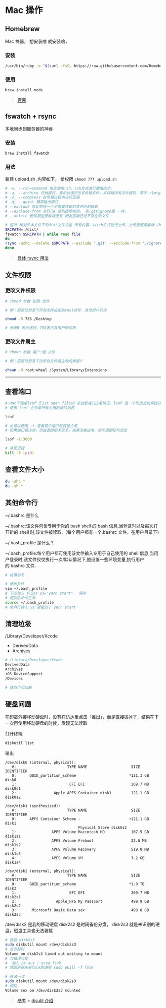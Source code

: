 # Mac 操作

## Homebrew

Mac 神器， 想安装啥 就安装啥，

### 安装

```bash
/usr/bin/ruby -e "$(curl -fsSL https://raw.githubusercontent.com/Homebrew/install/master/install)"
```

### 使用

```bash
brew install node
```

> [官网](https://brew.sh)

## fswatch + rsync

本地同步到服务器的神器

### 安装

```bash
brew install fswatch
```

### 用法

新建 upload.sh ,内容如下， 给权限 `chmod 777 upload.sh`

```bash
# -e, --rsh=command 指定使用rsh、ssh方式进行数据同步。
# -a, --archive 归档模式，表示以递归方式传输文件，并保持所有文件属性，等于-rlptgoD
# -z, --compress 在传输过程中进行压缩
# -q, --quiet 精简输出模式
# --exclude 指定排除一个不需要传输的文件匹配模式
# --exclude-from 从file 读取排除规则， 和.gitignore里 一样，
# --delete 删除那些接收端还有 而发送端已经不存在的文件

# 监听 相对于本文件下的dist文件夹里 所有内容，以ssh方式进行上传，上传至服务器端 /home/wwwroot/test  文件夹下，
SRCPATH=./dist/
fswatch $SRCPATH | while read file
do
rsync -azhq --delete $SRCPATH --exclude '.git' --exclude-from './ignore.txt' -e 'ssh' root@111.11.111.111:/home/wwwroot/test
done
```

> [具体 rsync 用法](view/common/rsync.md)

## 文件权限

### 更改文件权限

```bash
# chmod 参数 权限 文件

# 例：把驱动目录下所有文件设定到root读写，其他用户只读

chmod -R 755 /Desktop

# 参数R 表示递归，755表示各用户的权限
```

### 更改文件属主

```bash
# chown 参数 用户:组 文件

# 例：把驱动目录下的所有文件属主改成根用户

chown -R root:wheel /System/Library/Extensions
```

---

## 查看端口

```bash
# Mac下使用lsof（list open files）来查看端口占用情况，lsof 是一个列出当前系统打开文件的工具。
# 使用 lsof 会列举所有占用的端口列表

lsof

# 也可以使用 -i 查看某个端口是否被占用
# 如果端口被占用，则会返回相关信息，如果没被占用，则不返回任何信息

lsof -i:3000

# 杀死进程
kill -9 [pid]
```

## 查看文件大小

```bash
du -shc *
du -sh *
```

## 其他命令行

~/.bashrc 是什么

~/.bashrc:该文件包含专用于你的 bash shell 的 bash 信息,当登录时以及每次打开新的 shell 时,该文件被读取.（每个用户都有一个.bashrc 文件，在用户目录下）

~/.bash_profile 是什么？

~/.bash_profile:每个用户都可使用该文件输入专用于自己使用的 shell 信息,当用户登录时,该文件仅仅执行一次!默认情况下,他设置一些环境变量,执行用户的.bashrc 文件.

```bash
# 设置别名

# 修改文件
vim ~/.bash_profile
# 下方加入 alias ys="yarn start"， 保存
# 使别名命令生效
source ~/.bash_profile
# 命令行输入 ys 就相当于 yarn start
```

## 清理垃圾

/Library/Developer/Xcode

- DerivedData
- Archives

```bash
# /Library/Developer/Xcode
DerivedData
Archives
iOS DeviceSupport
/Devices

# 这四个可以删
```

## 硬盘问题

在卸载外接移动硬盘时，没有在访达里点击「推出」，而是直接拔掉了，结果在下一次再使用移动硬盘的时候，发现无法读取

打开终端

```bash
diskutil list
```

输出

```
/dev/disk0 (internal, physical):
   #:                       TYPE NAME                    SIZE       IDENTIFIER
   0:      GUID_partition_scheme                        *121.3 GB   disk0
   1:                        EFI EFI                     209.7 MB   disk0s1
   2:                 Apple_APFS Container disk1         121.1 GB   disk0s2

/dev/disk1 (synthesized):
   #:                       TYPE NAME                    SIZE       IDENTIFIER
   0:      APFS Container Scheme -                      +121.1 GB   disk1
                                 Physical Store disk0s2
   1:                APFS Volume Macintosh HD            107.5 GB   disk1s1
   2:                APFS Volume Preboot                 22.6 MB    disk1s2
   3:                APFS Volume Recovery                519.0 MB   disk1s3
   4:                APFS Volume VM                      3.2 GB     disk1s4

/dev/disk2 (external, physical):
   #:                       TYPE NAME                    SIZE       IDENTIFIER
   0:      GUID_partition_scheme                        *1.0 TB     disk2
   1:                        EFI EFI                     209.7 MB   disk2s1
   2:                  Apple_HFS My Passport             499.9 GB   disk2s2
   3:       Microsoft Basic Data sex                     499.8 GB   disk2s3
```

/dev/disk2 是我的移动硬盘
disk2s2 是时间备份分盘， disk2s3 就是未识别的硬盘，磁盘工具也无法装载

```bash
# 装载 disk2s3
sudo diskutil mount /dev/disk2s3
# 显示超时
Volume on disk2s3 timed out waiting to mount
# 次错误可能
#  输入 ps aux | grep fsck
# 然后杀掉所有fsck的进程 sudo pkill -f fsck

# 再试一次
sudo diskutil mount /dev/disk2s3
# 成功
Volume sex on /dev/disk2s3 mounted
```

> [参考](https://www.liuandy.cn/informal_essay/2018/03/21/2333.html#.YFRDTpMzZMI) > [disutil 介绍](https://www.jianshu.com/p/6a1f365617ad)
